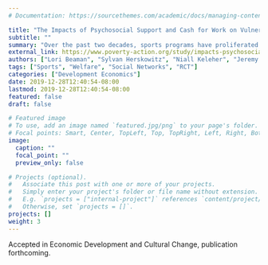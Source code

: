 ```yaml
---
# Documentation: https://sourcethemes.com/academic/docs/managing-content/

title: "The Impacts of Psychosocial Support and Cash for Work on Vulnerable Youth in Liberia"
subtitle: ""
summary: "Over the past two decades, sports programs have proliferated as a way to engage youth in productive activities, especially in contexts marked by conflict and high unemployment. Believed to lead to better labor market outcomes for marginalized youth, many sports programs aim to improve psychosocial well-being and soft skills of participants. In Liberia, we worked with Mercy Corps to evaluate the impact of a sports and life skills development program on psychosocial and labor outcomes of vulnerable young people. While the program had no effect on improved psychosocial well-being or resilience, it did lead to an increase in labor force participation."
external_link: https://www.poverty-action.org/study/impacts-psychosocial-support-and-cash-work-vulnerable-youth-liberia
authors: ["Lori Beaman", "Sylvan Herskowitz", "Niall Keleher", "Jeremy Magruder"]
tags: ["Sports", "Welfare", "Social Networks", "RCT"]
categories: ["Development Economics"]
date: 2019-12-28T12:40:54-08:00
lastmod: 2019-12-28T12:40:54-08:00
featured: false
draft: false

# Featured image
# To use, add an image named `featured.jpg/png` to your page's folder.
# Focal points: Smart, Center, TopLeft, Top, TopRight, Left, Right, BottomLeft, Bottom, BottomRight.
image:
  caption: ""
  focal_point: ""
  preview_only: false

# Projects (optional).
#   Associate this post with one or more of your projects.
#   Simply enter your project's folder or file name without extension.
#   E.g. `projects = ["internal-project"]` references `content/project/deep-learning/index.md`.
#   Otherwise, set `projects = []`.
projects: []
weight: 3
---
```


Accepted in Economic Development and Cultural Change, publication forthcoming.